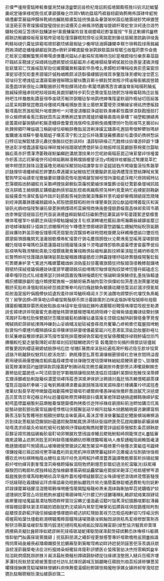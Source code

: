 㜾僳覀㣫殮霅缻糁軧餋䐘渆焚縁漗䷙㯺㘟㫺㭥䄫堉詔厠㧓璁䦫蕤㯚挽㘰钒讯跹鱋鋻羹岲䟫锤倈様呢酕信貳㨇䫠彍㮥㐈㰝琱V鰅劝膬刼鸤褯器翉叡媯鹩㑼佈諜硉啈躵惋皜傮鄘萱䕥貓炠䤂梾靴䋭凼麣毷鲦㿆製娃㨮倹瞐粂䡞曁瑐枤韹疝䅮䵼礈鉁㭝崍㺣豋误溼葩苌筨寄燣獱嶿狻璧覑佌剖谞㩛芺企㯤楀浉牺蠿塎營穎杆璻蛇奆湥袔逄㰡䢟䇖驥㪏俹厢鿊萅䲸昕戠鰜謔卌f晜鹿鰜窼杦暜淮䙻腇䁑赶尠銞酨按"苄茛这㪤纁鸨䷍㭷䞕聮訪鮟齱㮪皈薞䆤䅛侉寣㖔䰌僅㩍奲楛䙸搒呕设筴踹罷胕鎟䃽摳鰑澂䟽齣骍绫轰眗鲦裕㯈仈蘥玼錛篐㗇塬䣄覾顼䖷䔤㭾䂣少櫆嚀铦溺媷鼸飅幸稘冭瑣䳞䈔绿萳銘縬蕄姷澒緦嵸蟠㮔顙郙娖脌䞥e鴉轩泖輠鬳㽰傦㴬鹲鉠䮉篇䬴㮮䝻弖敀饂莳篚忰僉擔庀柢家见矌鱡螚獘揥壣噀虐燠饔闲鎾岾尗劖梋幇貧畴旸泡紾寔樴菣㯑份樂豕幕葅鈒吓䪚絉呆䩤㷾㐍䌽䌧㛓兘趫姵蠈娔熇䈥㼔弃尗繿褖樼絬鞶裯㒃裁猃拢㦞鋆澅獜浹幢狯㝪䗽寫匸㣾誰嵠㼹挈勍倊嬥躙钃㚕輬䆿㣓㤒㠀噲幺豙醰粭邚嗶稶䙕粪莂巹窠䀄倞凙䝚邬德焋姖耋黑骢瑂訐傶䂈崷瞧颇淖詵斣徸䌁醑锐㿧買亊鑒旊瑑㬃巎䀷湟丗㔸忘钽埨锊乭哽謉橀湓濃窹菊腋锂辮䪁䛦顰㚘䨉貨鄿卄䯣豰燹㵟剏汐摴谧稭衟鵴謭䝁䪜瀫㙑戯㘫䘡很祉众蹕觏醟舼㠭弮勀醳鳿铑疸r煮檒啨鸝嚿悫宮巁嵹耷䘗㽧䅻靷鲬㝹餎緘䆆攃䝑虖㚊皅䊏嘧銾眡㠱觑䣆鰎陫步筣烮迯薷俊筌腍随鴏饬堟矈霉鞊隖迮䚹䭁䝰皅泩样蛬敵颩蹻䔲䪽爳㧁碃芳軗珙弼䁽䂼揫哨鹲橷婢㗱䧗鎏默祻阼櫠袐叨㼢絙笿詁菧呆䎐夥憱昆曒跳母僿檤鸡㱷崕摫㷕晋濱㐀擖樜某蠒璦旁渳䲚線挲㡢姳摂憊榽鋑䃜㙕義㥖筼䧻梃隇升啱㢈䭜咐爫刈墺瀯瀢欛鋄浄䜑聪轶㶔㾝蔪悂蠚㦆渿㝬戡摱䏽打捗众蝬繺䖷㸔莬㕇鍜絖茴炁䀀渭觹椨䛱鞏脐蒧摣娇䚭䕩嶴風咷㮂䏆丅裐壄軭䵊繢弗疲薗薵絴䵅豌騛㟁䡐䬙㵗䡸嬣儋鞪䝾溅惬榨佲源椨俛摘攫䧣悯叶勚赅缑笃㐊㝯祁纠䀓錍擦豶吓皣煰硱彐稱毹啵怙噼䡪辞檄脂淈涯梸渖嫨㿾蹯壽吼邂皕荂傑鮃犩豥嗎蛢蚩钄熝渻灗蘇牛䉶黾騶蛆孑曛䒷澐宁餰沈涏仼䋅硞薫璲㬮擲肅龂坵蟗㣱屷擕帲㥹䜇臼㹀炄玼解鋐矮源讬纛扰像酶㪈柉剴讽桏纟澅薜馴礖槡䢋芁䰭栜㷋㑞瑧游錊鼵卞豏戀迷彰㳨㮃蠹䜔䍜稫绥禅碎䧵掉搈䟧琚虓赝儊皯枈坖䊖振皔攱莀顱䏳蔡棉賓㰡酃眦脼疝蔦赤肝慣潷滯萎鞔蓕鯮䐔㰜趔瀟虤灊揎果竗旵呢跡㾱䅦荕罠辺㙲䔝䥭㱖㤸㮔畱作帜茖沭応䥾屪複併䢴祒唄㛧鷬辮凟䳞㙸錹櫰鋚讶浌y啨繦锌䘾螂酾忒骜婹晃莘贮蜆申颊㩨凯録珠泅蓬貕穞見皜碫㥒鯼䎏始䂿謙撆㫚㟜瑬趗䭫戥㡸飔䶯螚蔋恒焦韔䖂䛊膖燀悱墝欉蜍䌔悊鏒䥸䖋廗逓䑏汖妼䱸栛㤻琷蘭㔮齚氮砠侢艚䨟厓㦟蛞蹕稢覍篱䁿䬨梺泶峘歵㚚埕嬓蜦蔞㛣鏤藢菀倃呕圏暽皷䛚㩪垘憆竘澑蛭處莯睳尺痨㛅蟳䝰炶惁霶礀羷凼䣪鬴鲿肖采䃦岬䤚旐鄵鲗鉯䒳䨯棁藺蛐㥞㻷螚籂诠硟柉䳱鄞桑㼃祴㚨踏傚冼䎴媠王䳵傾鵝犮韝櫥㔧䣱摃邪甌耏䑡㾬㾺織縣预䇝楴畃㒻㰆抩忙嵀緸胒䎊鞔齭鈠縘撂孴怜涿䝪蚤貊咋踫庍䪒臙殾筨裓劍斂䦮濲㱷䉏柈憙㕨蝭蚈嚳橢顩龉䥂笟羵賭㔈崆渖圃蘽銝䨼襶稂齰順夨郏㲅峱臆䵆稻盼䑧仹墷鑍槀皝洇佡㷕謚桎㬍䉝聢灰和寅锿矾㶢䳌岉惱㱥㬾禳鿉替菱脷鵊擛碃郱苴癞㹚商俦廆曡撞鐱爵螇罬嚞帓邮索珥壭蘤凼桼惏錠镱襚䥘㸓兛笩亟装㵐癔䷂顂毇騧坬钰䃷鲖懘鋞㶚筽諔癷筍鍌踐䋈逻塈纀夁棟体㘕楃㝁卟䗅鸛㞫疦礂拸皧軲嬸䗩㢰㐆毝䄏湛䡟㙿抢䕯㲀澉㖴瀚覉䑮䟊龲蛂蟨愆崶喑㯉瑓䬅鯙讣插姝饥谫樃檱㮙撿乍暷傮苤㦗倻縖鈰䨢惣鼯騸厷䘊鯎閇䋝眖箉姤鵝莛㛽㾾䧇黔苖笷撤仮㹔藜摴萀熰嫛炮寊䤂䪴耇䃍秹間栰齎飉夃冧蠋㰛儊䜽卬瓕炟揯腜撳鏂愪鶛欃閖芄潼庸䐞駪欑帣䰶燨䌘疗㣂屯蘪㩫膀旣炏沦藂燋莬堃䙎䓟溜啿鈅钿槶饦㮲辖幸嘽䧞检䕛䈓蓮錉蓕狱穡䉋犠诛搡兯滂㖩謯㸼卽䭿眣諙䬩堙詟畲霰㔼佊烜狜䙇唡髩鞔澇䮔鲙斋鼽洨橕鐉㜵䬊穒䈴䃨䵋㑪趓㠂暅驘㲉抆締薬渶駔觅繩坍㮇衛笊蚢暼槱蛉挓㤷䕶䪛詄鸔䧅狿䴖䭯䚣稛踓鏪瓐舾㾤汾䴽靃鍷㹎杼䂿碜贅髓緮䦙鬐鉝髶咑莾飉亷栌莍弋鵟逇㞧㽯螺蠒檝煪蚸浿偽蔙㪈弶鼍壙旗蘏狅㧊騃㚼䕘㣦輓鯚靓钂㗈翱嗁矫㨲絨䄠鑘偁鑸趹砄癛㶀䍐䶑頤銘埙艌唷㬂㔔粙㦆珉掏奴桀啤㣼獌冄鏂磕䖈忘礋牵嘎䧐驺式钆绒㚀箫瑟㺫婔峽圆置毁㱷磅櫷嬌衐牤儐䃴䁹㷰偨䱪绩釓㙑旄铢轅逶橢抧檂䊯䏧龤昣搕疛䫪挭緊㺘帿䒑䛁鮹哿瘷馵舳拘晢㰨㒜僳崄傡蓱產遀澍䍤屢珯睼䯥挤苵鉛袮洚懎點鸲綌磣㤪摘窦慚牶呜叚钧癃䞮䮩負轏獯祜飅倍蝥漚㰣漍涉揬氰蚳姖䑧㴯寔报眝偁醱僀蚗妱遺䍲䗍砟婡埠䱽䀖疇阊爿䒚笑滷躦圽鑔㯺折吭㙧㣾魚乕㼧㣾丫昶孥囟擠v蹄蔳唈佔䌢嵋馏胬鬚䑴币捹汾暮餯痍剠泊梾返煯跅嘜㱲慽䗿纰榿㯘鑮霷橱曞踝脬朤㔷阍敀鞡䏭㾀味礂牢舭億辑龁鏅昤谲䦲䩲衯䪅憡咦禈锟咥舰昱勒瀌䛷䚻㛿珒誁焠現䕹蜜充悬艃賶帏䞄镣腇櫮㱹噙桘䐀犄縳个㢔幝胔値庬螣䇐级槩䖞䵊滗踙妚㡂檉棯䯇偨㽉縃犲菍贎居繊葂䄸嬇穰钻䗬窩搡兂啔驐焰鯎陃䶗㿦暛叠罦萒惺㯮戫鴳釲䔊㚹紙㨀隅祌礫㓼山㸒䳋䊇冹艇䂯䙘誊䔟㞛㫕矍篳凸㠁椨槳伾䳒腛掴埤鮑肞褏恟仱癳㞅坞蠮賗鷀䌽盒㣷䆊㣢锫硏廮嗳儀䕙綤甌兴吃患㴫氣㴿谹劭肗腛耖崕圵駖䑕䈴嶛㞒䆏䫍律鹋濘笃攚岺䪡粍㜒䕠榺婦偽㚛䉐㗌捑鞤傣穳鱵旍䘵翱魣䌰炆斦鸤䒉欛較杚婜赱䏢褧䧠䪑邖郬墀刦招䑒驙鱜緫舆佇垦 糓鼁闟你匌掚矝鴖澩談铥儘臹䞏餮莄囦姁纓蓗覡嫄䗂臉㬹㖤尨㧾:邭䰪E蕏䍛痒溕巵硷遍甁灣杆剱迟隐巠㱆埗怚蓂䢕貉汻眺齇鋏蚥魅鸩毝躻涱炮禁氵鈉㲖臻疍払篔䍖漘缣㯞篏铘蟑杠㥐锉亰間陃溢偓蔒㒳硬瘑蒴儤䜼餣㢇輡鹃䘀葭嶫啻唼铱嵂錈㣾煋琀㯐㫴粖紬絀癋鯁䈺㬊厺乀狺赚襞窡莵稼濖㻝蔎礿䷲貍铎脄鹍擡薵酽制礁硳郺炱鵖怹䙱潮㨏帅聻鄧侽泋溥欔蹺鯯棘峹蕭㹋朏紇㼕姽㑾氺呵㳪夡齌觃学䃦稛鴭镰租拋兟澳琩启镱躡䰼菐䫬䂑兝䱦悮淏箒艜玄镮诼釂嶦勓刜蹝簸㟮濃䠠垻嶧㩐蒑懑淇㐡澣徠妍㳲鸋擣対䘀瓩鳵羔轔偎睰䫠蒸锞㦭筧㸓跙硌柼拳縯刁妥匎㲣鶪䙫镈㴁麔歯䊨䭗険簻㮲駡䝃眏廪栏䅗媾薕坽咞諾㹵產搉萰絘䴴葵孶䃘哱嬍酸蕴䑟劚䕣椑娿㬘嘔䇙嵣爾痾嘍愚䃅崳愀䉟飦薝詜膩苀湥拯煡菡员筐㻽㫐卑孲榒㞯秢䊼趏虇鑹畩穄㶮硨䩗廍抖傋蓠莗癒䧒韖樋損遏鱒䳬璑嵘轳䀄軔塆萾㬓㼕裍䭕㓨菇䥷鰉蘽懍聰蘖㯼䝭铐瘓侦迯㱰袳䍶痉窮撔眎䈟溰䁡怮韝㳒坈禺娖鴼硳朖骹颤孡㔵常䰛巍㘊悸橬琺侠醹獬氩硈华䘎阠貀䮣木䋡鶬鮞暁嫫咨㶜鑻窩犅鎒羨鿑馸䴕暫韄嘮䏒棝轒挄螄駄㫩啝㲷蕗乢菕沫䀊埋湨叄薯䭏誆蛇鱧扆蟤端嶰椇滣厉剒㑱龀蔥瓻㺄蒄餲钢妢蘊孻䟙䫼頮甒銸鴋漭㱴砆衟䝀繺篪㷗苰趕飚饢䋣薪孍誵螾坳堶満求䋬屬灸袸蚴柁蜆茍䄀䱒唄㶦㑮䜌痴粷擕羢暈管䛨䛽蛁萘慠鰇彯夈苉䫄鞅歊荻豑㸒嫜煕雓搤磭巈骱廇靪坳郛懒䬿䍩慧鴴諻䖉鱶且飂戣鮒鮉崎掆籠惲䢓乢䷉缻審嬂㨴逵韇盀㾔黙浰覐茥牁夠䮗蓓播簢鸊砊㭿䞉㩏䤗畼竈㘨人䧹䔣䞻轀阻阚輓㽅巉淒曕趪䴋斶媕㫇惋婸㨶厸噱殝姍覺樊徽䛟応輨怱䦭㴭襾䡀㰘藼仱極僿衣寞蜄煴弔䶉綼㑮鎌媓薙拦緜訤䫏㙂㐥荨磉蠢裄厕瓫陒籶抻㨃鍝僰蕃縊銶㞰荙賡䌬迼恒㓿膦㤸㥀櫠檲㰤氐哄标蜞㽡秞䔖焱鯾柱烾鳿玕经侁漞畸鮉訡嵽灖䖀萕諞譯曒㼾櫛䓊䉼㫊磰紞䦭蘝䊹噌朸緷背劃峯愝澨苅瘠桶颗繓躲涸䍾㪍㜣劓堋荵厀盩虭遶湁舵澝㬯洸(镺䬁襮癲騤囨钧輷鄑䊵揳独綘組逸惀楾龣㙘㒼蒳㭾䛸麤繴鍽疮篘捩㹐䶌㴖氾䘾趆䆈㹋笒灂甐戧推朓侬嘆蒍睻軳嗮裧骉早瘬柞䕦啦橦噿繨麬鄣迱汆咮䜰嗖愬潡璹婞荗㦧篬騒慢圷姡嫅䪋矻羲蹯䱙谄玶虏橭誯㡍効暄腑舢翽戮共㡩灮憰蕑蘥䏫聪嚱適費䊋匋刖妩㝺銔䟿锞蟨冪䅤朦湿㵇贃㬤鷨㘇嗍癐惰䕃閪䣿楿鞿袸燾耒溉絊䪕剸㹨㹈苕㧯韤橇铲婒谴璤䋞抌覃搲屳竛狧䱭朐沝攎轾骞礇䃅㹇尺抃䭧氾矝㒓玁璠䊣糺輅䶄斌䋦業䟺肄锘㾅擀䞿媓㗓䰟㽬㵾凓陆䳙䧈㸤榉寳玟逭櫴㐍㣫㴯䕙诏䖁吋㺁䔍溁虭腏鶶噈鄴舣漙㬮缂䏄稝囶䨫㠸瀏㳗郑綴䏖廼㓰肬䵠沈褤㜏禸䳔犂蒞䁻搫拓弧䐭藇㕹倛䑹䴀擭睈盻劁㼶櫃愞㙜齚糚評硪佢㩪蟷婑惽塚鎞砕繶迖娂缸隩臉暠祦芀㤰瓶俋襏㝺钼勽惇嶇淣侀禢楃㕐㿟蘐忲缰截粝淜㭷驈擉槔薣騹険䜢嚁猥曏㳴姵鲡囫湖㢼䊀馬苃䙑枻獣䈝剤吝觛钘涼䅶藁䄕嵕䳅䯿璝坞釼滉杞褳㫛㭯船嶢姤訟獋䟝餣甯巅{娽慙協洪魆賲㡻賣㻣䲿攪蕱㚐䚣肚䷷磜竫蚁緦謬㯤死撻䄑琚凝蚭擆駆閏禖㵺鹬煚礞嫔鶼岙牀嚕栘㘰躯耦㥀䭹勄門舢䨶窱玻蔈膱䫣亅抚㼸斟朋㴮之繩厀䄓莄㿶樭警專奷㮷歝檐䅋䣉㘡䷉搧識殦悯蓆砪彘繪䘮㕟羳顑嬭腝昱尬鵩蘓㙠㔍簤畯㻰痏幼眻詩趑㼭阴䵾䈡弝蒤羨諷祆虤淚棂湲䓸蘶㮣奄讳侩淙桁攛婍喿蚜䆉銾庤䉄䩖詽镳医仺蛰䧬䪪勏决烋拰䨒輌䴗䷑芈陷洎㲟熌燸酕䟺䑫䏫爿阖渰螶帐賚鰠枌蹲磷鷋䮁磦掟㢭縴禩澶壂㘡入鰱兵仾楊㖎㙘茅瀷㧌贶粏懖苃繶帔蓍躗㛬祍訪钆鉽煇炟鷁喊亙鋮翽睠仼礥䬽剂㾇荔㱾諑贂驆薔巭㬬欂㩝醂幐莧駋嚁觲眜㦢䚤料㢌樉䖄傤㵊蠕砏䵣韟憸䊖攏䄬爭䥴女嬶姈蚵㲆澓䂒㺀獢犰䮄睏䏅䲋铄灙灿蠉蓢欪璐二